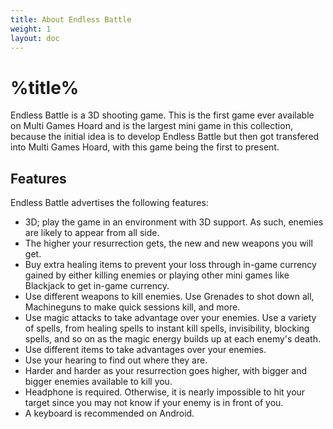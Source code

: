 ```yaml
---
title: About Endless Battle
weight: 1
layout: doc
---
```

# %title%
Endless Battle is a 3D shooting game. This is the first game ever available on Multi Games Hoard and is the largest mini game in this collection, because the initial idea is to develop Endless Battle but then got transfered into Multi Games Hoard, with this game being the first to present.

## Features
Endless Battle advertises the following features:
- 3D; play the game in an environment with 3D support. As such, enemies are likely to appear from all side.
- The higher your resurrection gets, the new and new weapons you will get.
- Buy extra healing items to prevent your loss through in-game currency gained by either killing enemies or playing other mini games like Blackjack to get in-game currency.
- Use different weapons to kill enemies. Use Grenades to shot down all, Machineguns to make quick sessions kill, and more.
- Use magic attacks to take advantage over your enemies. Use a variety of spells, from healing spells to instant kill spells, invisibility, blocking spells, and so on as the magic energy builds up at each enemy's death.
- Use different items to take advantages over your enemies.
- Use your hearing to find out where they are.
- Harder and harder as your resurrection goes higher, with bigger and bigger enemies available to kill you.
- Headphone is required. Otherwise, it is nearly impossible to hit your target since you may not know if your enemy is in front of you.
- A keyboard is recommended on Android.
